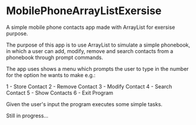 # MobilePhoneArrayListExersise
 A simple mobile phone contacts app made with ArrayList for exersise purpose.

 The purpose of this app is to use ArrayList to simulate a simple phonebook,
 in which a user can add, modify, remove and search contacts from a phonebook through
 prompt commands.

 The app uses shows a menu which prompts the user to type in the number for
 the option he wants to make e.g.:

 1 - Store Contact
 2 - Remove Contact
 3 - Modify Contact
 4 - Search Contact
 5 - Show Contacts
 6 - Exit Program

 Given the user's input the program executes some simple tasks.

Still in progress...
